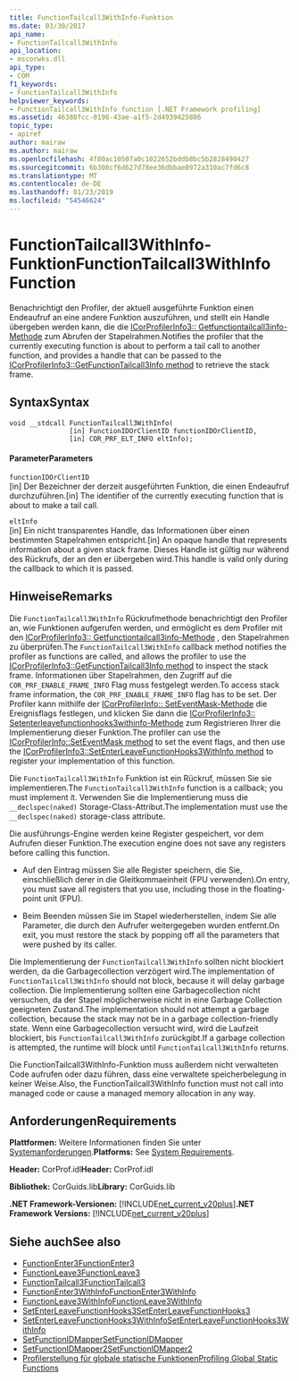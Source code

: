 ```yaml
---
title: FunctionTailcall3WithInfo-Funktion
ms.date: 03/30/2017
api_name:
- FunctionTailcall3WithInfo
api_location:
- mscorwks.dll
api_type:
- COM
f1_keywords:
- FunctionTailcall3WithInfo
helpviewer_keywords:
- FunctionTailcall3WithInfo function [.NET Framework profiling]
ms.assetid: 46380fcc-0198-43ae-a1f5-2d4939425886
topic_type:
- apiref
author: mairaw
ms.author: mairaw
ms.openlocfilehash: 4f80ac10507a0c1022652bddb8bc5b2828490427
ms.sourcegitcommit: 6b308cf6d627d78ee36dbbae8972a310ac7fd6c8
ms.translationtype: MT
ms.contentlocale: de-DE
ms.lasthandoff: 01/23/2019
ms.locfileid: "54546624"
---
```

# <a name="functiontailcall3withinfo-function"></a><span data-ttu-id="a1cbc-102">FunctionTailcall3WithInfo-Funktion</span><span class="sxs-lookup"><span data-stu-id="a1cbc-102">FunctionTailcall3WithInfo Function</span></span>
<span data-ttu-id="a1cbc-103">Benachrichtigt den Profiler, der aktuell ausgeführte Funktion einen Endeaufruf an eine andere Funktion auszuführen, und stellt ein Handle übergeben werden kann, die die [ICorProfilerInfo3:: Getfunctiontailcall3info-Methode](../../../../docs/framework/unmanaged-api/profiling/icorprofilerinfo3-getfunctiontailcall3info-method.md) zum Abrufen der Stapelrahmen.</span><span class="sxs-lookup"><span data-stu-id="a1cbc-103">Notifies the profiler that the currently executing function is about to perform a tail call to another function, and provides a handle that can be passed to the [ICorProfilerInfo3::GetFunctionTailcall3Info method](../../../../docs/framework/unmanaged-api/profiling/icorprofilerinfo3-getfunctiontailcall3info-method.md) to retrieve the stack frame.</span></span>  
  
## <a name="syntax"></a><span data-ttu-id="a1cbc-104">Syntax</span><span class="sxs-lookup"><span data-stu-id="a1cbc-104">Syntax</span></span>  
  
```  
void __stdcall FunctionTailcall3WithInfo(  
               [in] FunctionIDOrClientID functionIDOrClientID,  
               [in] COR_PRF_ELT_INFO eltInfo);  
```  
  
#### <a name="parameters"></a><span data-ttu-id="a1cbc-105">Parameter</span><span class="sxs-lookup"><span data-stu-id="a1cbc-105">Parameters</span></span>  
 `functionIDOrClientID`  
 <span data-ttu-id="a1cbc-106">[in] Der Bezeichner der derzeit ausgeführten Funktion, die einen Endeaufruf durchzuführen.</span><span class="sxs-lookup"><span data-stu-id="a1cbc-106">[in] The identifier of the currently executing function that is about to make a tail call.</span></span>  
  
 `eltInfo`  
 <span data-ttu-id="a1cbc-107">[in] Ein nicht transparentes Handle, das Informationen über einen bestimmten Stapelrahmen entspricht.</span><span class="sxs-lookup"><span data-stu-id="a1cbc-107">[in] An opaque handle that represents information about a given stack frame.</span></span> <span data-ttu-id="a1cbc-108">Dieses Handle ist gültig nur während des Rückrufs, der an den er übergeben wird.</span><span class="sxs-lookup"><span data-stu-id="a1cbc-108">This handle is valid only during the callback to which it is passed.</span></span>  
  
## <a name="remarks"></a><span data-ttu-id="a1cbc-109">Hinweise</span><span class="sxs-lookup"><span data-stu-id="a1cbc-109">Remarks</span></span>  
 <span data-ttu-id="a1cbc-110">Die `FunctionTailcall3WithInfo` Rückrufmethode benachrichtigt den Profiler an, wie Funktionen aufgerufen werden, und ermöglicht es dem Profiler mit den [ICorProfilerInfo3:: Getfunctiontailcall3info-Methode](../../../../docs/framework/unmanaged-api/profiling/icorprofilerinfo3-getfunctiontailcall3info-method.md) , den Stapelrahmen zu überprüfen.</span><span class="sxs-lookup"><span data-stu-id="a1cbc-110">The `FunctionTailcall3WithInfo` callback method notifies the profiler as functions are called, and allows the profiler to use the [ICorProfilerInfo3::GetFunctionTailcall3Info method](../../../../docs/framework/unmanaged-api/profiling/icorprofilerinfo3-getfunctiontailcall3info-method.md) to inspect the stack frame.</span></span> <span data-ttu-id="a1cbc-111">Informationen über Stapelrahmen, den Zugriff auf die `COR_PRF_ENABLE_FRAME_INFO` Flag muss festgelegt werden.</span><span class="sxs-lookup"><span data-stu-id="a1cbc-111">To access stack frame information, the `COR_PRF_ENABLE_FRAME_INFO` flag has to be set.</span></span> <span data-ttu-id="a1cbc-112">Der Profiler kann mithilfe der [ICorProfilerInfo:: SetEventMask-Methode](../../../../docs/framework/unmanaged-api/profiling/icorprofilerinfo-seteventmask-method.md) die Ereignisflags festlegen, und klicken Sie dann die [ICorProfilerInfo3:: Setenterleavefunctionhooks3withinfo-Methode](../../../../docs/framework/unmanaged-api/profiling/icorprofilerinfo3-setenterleavefunctionhooks3withinfo-method.md) zum Registrieren Ihrer die Implementierung dieser Funktion.</span><span class="sxs-lookup"><span data-stu-id="a1cbc-112">The profiler can use the [ICorProfilerInfo::SetEventMask method](../../../../docs/framework/unmanaged-api/profiling/icorprofilerinfo-seteventmask-method.md) to set the event flags, and then use the [ICorProfilerInfo3::SetEnterLeaveFunctionHooks3WithInfo method](../../../../docs/framework/unmanaged-api/profiling/icorprofilerinfo3-setenterleavefunctionhooks3withinfo-method.md) to register your implementation of this function.</span></span>  
  
 <span data-ttu-id="a1cbc-113">Die `FunctionTailcall3WithInfo` Funktion ist ein Rückruf, müssen Sie sie implementieren.</span><span class="sxs-lookup"><span data-stu-id="a1cbc-113">The `FunctionTailcall3WithInfo` function is a callback; you must implement it.</span></span> <span data-ttu-id="a1cbc-114">Verwenden Sie die Implementierung muss die `__declspec(naked)` Storage-Class-Attribut.</span><span class="sxs-lookup"><span data-stu-id="a1cbc-114">The implementation must use the `__declspec(naked)` storage-class attribute.</span></span>  
  
 <span data-ttu-id="a1cbc-115">Die ausführungs-Engine werden keine Register gespeichert, vor dem Aufrufen dieser Funktion.</span><span class="sxs-lookup"><span data-stu-id="a1cbc-115">The execution engine does not save any registers before calling this function.</span></span>  
  
-   <span data-ttu-id="a1cbc-116">Auf den Eintrag müssen Sie alle Register speichern, die Sie, einschließlich derer in die Gleitkommaeinheit (FPU verwenden).</span><span class="sxs-lookup"><span data-stu-id="a1cbc-116">On entry, you must save all registers that you use, including those in the floating-point unit (FPU).</span></span>  
  
-   <span data-ttu-id="a1cbc-117">Beim Beenden müssen Sie im Stapel wiederherstellen, indem Sie alle Parameter, die durch den Aufrufer weitergegeben wurden entfernt.</span><span class="sxs-lookup"><span data-stu-id="a1cbc-117">On exit, you must restore the stack by popping off all the parameters that were pushed by its caller.</span></span>  
  
 <span data-ttu-id="a1cbc-118">Die Implementierung der `FunctionTailcall3WithInfo` sollten nicht blockiert werden, da die Garbagecollection verzögert wird.</span><span class="sxs-lookup"><span data-stu-id="a1cbc-118">The implementation of `FunctionTailcall3WithInfo` should not block, because it will delay garbage collection.</span></span> <span data-ttu-id="a1cbc-119">Die Implementierung sollten eine Garbagecollection nicht versuchen, da der Stapel möglicherweise nicht in eine Garbage Collection geeigneten Zustand.</span><span class="sxs-lookup"><span data-stu-id="a1cbc-119">The implementation should not attempt a garbage collection, because the stack may not be in a garbage collection-friendly state.</span></span> <span data-ttu-id="a1cbc-120">Wenn eine Garbagecollection versucht wird, wird die Laufzeit blockiert, bis `FunctionTailcall3WithInfo` zurückgibt.</span><span class="sxs-lookup"><span data-stu-id="a1cbc-120">If a garbage collection is attempted, the runtime will block until `FunctionTailcall3WithInfo` returns.</span></span>  
  
 <span data-ttu-id="a1cbc-121">Die FunctionTailcall3WithInfo-Funktion muss außerdem nicht verwalteten Code aufrufen oder dazu führen, dass eine verwaltete speicherbelegung in keiner Weise.</span><span class="sxs-lookup"><span data-stu-id="a1cbc-121">Also, the FunctionTailcall3WithInfo function must not call into managed code or cause a managed memory allocation in any way.</span></span>  
  
## <a name="requirements"></a><span data-ttu-id="a1cbc-122">Anforderungen</span><span class="sxs-lookup"><span data-stu-id="a1cbc-122">Requirements</span></span>  
 <span data-ttu-id="a1cbc-123">**Plattformen:** Weitere Informationen finden Sie unter [Systemanforderungen](../../../../docs/framework/get-started/system-requirements.md).</span><span class="sxs-lookup"><span data-stu-id="a1cbc-123">**Platforms:** See [System Requirements](../../../../docs/framework/get-started/system-requirements.md).</span></span>  
  
 <span data-ttu-id="a1cbc-124">**Header:** CorProf.idl</span><span class="sxs-lookup"><span data-stu-id="a1cbc-124">**Header:** CorProf.idl</span></span>  
  
 <span data-ttu-id="a1cbc-125">**Bibliothek:** CorGuids.lib</span><span class="sxs-lookup"><span data-stu-id="a1cbc-125">**Library:** CorGuids.lib</span></span>  
  
 <span data-ttu-id="a1cbc-126">**.NET Framework-Versionen:** [!INCLUDE[net_current_v20plus](../../../../includes/net-current-v20plus-md.md)]</span><span class="sxs-lookup"><span data-stu-id="a1cbc-126">**.NET Framework Versions:** [!INCLUDE[net_current_v20plus](../../../../includes/net-current-v20plus-md.md)]</span></span>  
  
## <a name="see-also"></a><span data-ttu-id="a1cbc-127">Siehe auch</span><span class="sxs-lookup"><span data-stu-id="a1cbc-127">See also</span></span>
- [<span data-ttu-id="a1cbc-128">FunctionEnter3</span><span class="sxs-lookup"><span data-stu-id="a1cbc-128">FunctionEnter3</span></span>](../../../../docs/framework/unmanaged-api/profiling/functionenter3-function.md)
- [<span data-ttu-id="a1cbc-129">FunctionLeave3</span><span class="sxs-lookup"><span data-stu-id="a1cbc-129">FunctionLeave3</span></span>](../../../../docs/framework/unmanaged-api/profiling/functionleave3-function.md)
- [<span data-ttu-id="a1cbc-130">FunctionTailcall3</span><span class="sxs-lookup"><span data-stu-id="a1cbc-130">FunctionTailcall3</span></span>](../../../../docs/framework/unmanaged-api/profiling/functiontailcall3-function.md)
- [<span data-ttu-id="a1cbc-131">FunctionEnter3WithInfo</span><span class="sxs-lookup"><span data-stu-id="a1cbc-131">FunctionEnter3WithInfo</span></span>](../../../../docs/framework/unmanaged-api/profiling/functiontailcall3-function.md)
- [<span data-ttu-id="a1cbc-132">FunctionLeave3WithInfo</span><span class="sxs-lookup"><span data-stu-id="a1cbc-132">FunctionLeave3WithInfo</span></span>](../../../../docs/framework/unmanaged-api/profiling/functionleave3withinfo-function.md)
- [<span data-ttu-id="a1cbc-133">SetEnterLeaveFunctionHooks3</span><span class="sxs-lookup"><span data-stu-id="a1cbc-133">SetEnterLeaveFunctionHooks3</span></span>](../../../../docs/framework/unmanaged-api/profiling/icorprofilerinfo3-setenterleavefunctionhooks3-method.md)
- [<span data-ttu-id="a1cbc-134">SetEnterLeaveFunctionHooks3WithInfo</span><span class="sxs-lookup"><span data-stu-id="a1cbc-134">SetEnterLeaveFunctionHooks3WithInfo</span></span>](../../../../docs/framework/unmanaged-api/profiling/icorprofilerinfo3-setenterleavefunctionhooks3withinfo-method.md)
- [<span data-ttu-id="a1cbc-135">SetFunctionIDMapper</span><span class="sxs-lookup"><span data-stu-id="a1cbc-135">SetFunctionIDMapper</span></span>](../../../../docs/framework/unmanaged-api/profiling/icorprofilerinfo-setfunctionidmapper-method.md)
- [<span data-ttu-id="a1cbc-136">SetFunctionIDMapper2</span><span class="sxs-lookup"><span data-stu-id="a1cbc-136">SetFunctionIDMapper2</span></span>](../../../../docs/framework/unmanaged-api/profiling/icorprofilerinfo3-setfunctionidmapper2-method.md)
- [<span data-ttu-id="a1cbc-137">Profilerstellung für globale statische Funktionen</span><span class="sxs-lookup"><span data-stu-id="a1cbc-137">Profiling Global Static Functions</span></span>](../../../../docs/framework/unmanaged-api/profiling/profiling-global-static-functions.md)
